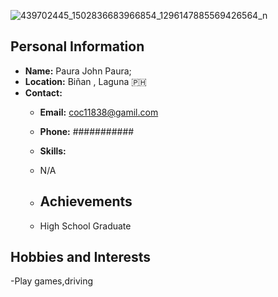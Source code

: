 ![439702445_1502836683966854_1296147885569426564_n](https://github.com/user-attachments/assets/eeb6cc6e-53a3-48f4-9069-80ee06ddcabf)
## Personal Information
- **Name:** Paura John Paura;
- **Location:** Biñan , Laguna 🇵🇭
- **Contact:** 
  - **Email:** coc11838@gamil.com
  - **Phone:** ###########
 
  - **Skills:**
  - N/A
 
  - ## Achievements
  - High School Graduate


## Hobbies and Interests
-Play games,driving





<!---
Hanako29322/Hanako29322 is a ✨ special ✨ repository because its `README.md` (this file) appears on your GitHub profile.
You can click the Preview link to take a look at your changes.
--->

